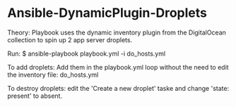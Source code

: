 # Ansible-DynamicPlugin-Droplets
Theory: Playbook uses the dynamic inventory plugin from the DigitalOcean collection to spin up 2 app server droplets.

Run:
$ ansible-playbook playbook.yml -i do_hosts.yml 

To add droplets:  Add them in the playbook.yml loop without the need to edit the inventory file: do_hosts.yml

To destroy droplets: edit the 'Create a new droplet' taske and change 'state: present' to absent.
